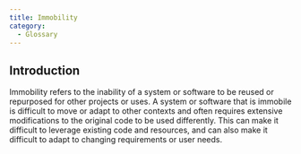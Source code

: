 ```yaml
---
title: Immobility
category:
  - Glossary
---
```


## Introduction

Immobility refers to the inability of a system or software to be reused or repurposed for other projects or uses. A system or software that is immobile is difficult to move or adapt to other contexts and often requires extensive modifications to the original code to be used differently. This can make it difficult to leverage existing code and resources, and can also make it difficult to adapt to changing requirements or user needs.
